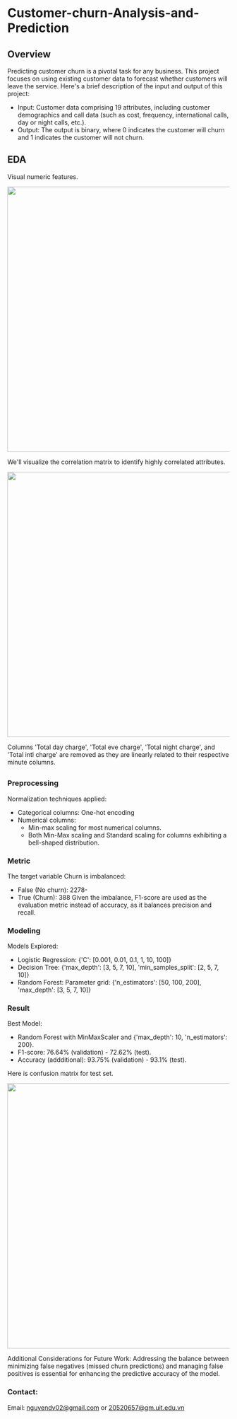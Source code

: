 # Customer-churn-Analysis-and-Prediction

## Overview

Predicting customer churn is a pivotal task for any business. This project focuses on using existing customer data to forecast whether customers will leave the service. Here's a brief description of the input and output of this project:

- Input: Customer data comprising 19 attributes, including customer demographics and call data (such as cost, frequency, international calls, day or night calls, etc.).
- Output: The output is binary, where 0 indicates the customer will churn and 1 indicates the customer will not churn.

## EDA

Visual numeric features.

<p align="center">
    <image src="https://github.com/nguyendv02/Customer-churn-Analysis-and-Prediction/assets/137906492/cd394911-7bd4-42d9-bdc0-c81a6eb9141b" width="600">
</p>
        
We'll visualize the correlation matrix to identify highly correlated attributes.
        
<p align="center">
    <image src="https://github.com/nguyendv02/Customer-churn-Analysis-and-Prediction/assets/137906492/4d081204-8c47-456f-b867-d035e8abb545" width="600">
</p>
        
Columns 'Total day charge', 'Total eve charge', 'Total night charge', and 'Total intl charge' are removed as they are linearly related to their respective minute columns.

## 
### Preprocessing
Normalization techniques applied:
- Categorical columns: One-hot encoding
- Numerical columns:
    - Min-max scaling for most numerical columns.
    - Both Min-Max scaling and Standard scaling for columns exhibiting a bell-shaped distribution.

### Metric
The target variable Churn is imbalanced:
- False (No churn): 2278-
- True (Churn): 388
Given the imbalance, F1-score are used as the evaluation metric instead of accuracy, as it balances precision and recall.

### Modeling
Models Explored:
- Logistic Regression: {'C': [0.001, 0.01, 0.1, 1, 10, 100]}
- Decision Tree: {'max_depth': [3, 5, 7, 10], 'min_samples_split': [2, 5, 7, 10]}
- Random Forest: Parameter grid: {'n_estimators': [50, 100, 200], 'max_depth': [3, 5, 7, 10]}

### Result
Best Model:
- Random Forest with MinMaxScaler and {'max_depth': 10, 'n_estimators': 200}.
- F1-score: 76.64% (validation) - 72.62% (test).
- Accuracy (addditional): 93.75% (validation) - 93.1% (test).

Here is confusion matrix for test set.

<p align="center">
    <image src="https://github.com/nguyendv02/Customer-churn-Analysis-and-Prediction/assets/137906492/342485d2-54ae-42d2-9c49-4be688e66323" width="600">
</p>
        
Additional Considerations for Future Work:
Addressing the balance between minimizing false negatives (missed churn predictions) and managing false positives is essential for enhancing the predictive accuracy of the model.


### Contact:
Email: nguyendv02@gmail.com or 20520657@gm.uit.edu.vn

